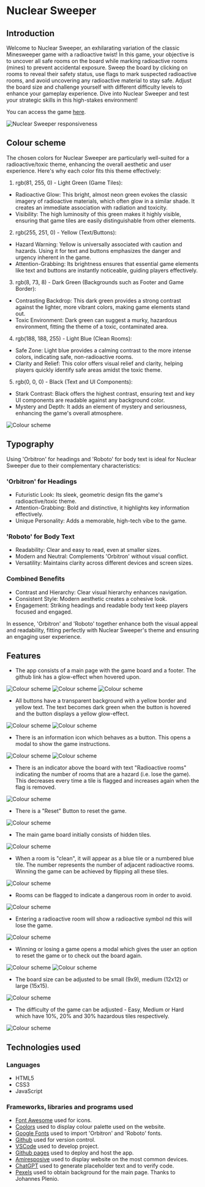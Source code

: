 # Nuclear Sweeper

## Introduction

Welcome to Nuclear Sweeper, an exhilarating variation of the classic Minesweeper game with a radioactive twist! In this game, your objective is to uncover all safe rooms on the board while marking radioactive rooms (mines) to prevent accidental exposure. Sweep the board by clicking on rooms to reveal their safety status, use flags to mark suspected radioactive rooms, and avoid uncovering any radioactive material to stay safe. Adjust the board size and challenge yourself with different difficulty levels to enhance your gameplay experience. Dive into Nuclear Sweeper and test your strategic skills in this high-stakes environment!

You can access the game [here](https://sasantazayoni.github.io/Minesweeper/).

![Nuclear Sweeper responsiveness](documentation/amiresponsive.png)

## Colour scheme

The chosen colors for Nuclear Sweeper are particularly well-suited for a radioactive/toxic theme, enhancing the overall aesthetic and user experience. Here's why each color fits this theme effectively:

1. rgb(81, 255, 0) - Light Green (Game Tiles):

  * Radioactive Glow: This bright, almost neon green evokes the classic imagery of radioactive materials, which often glow in a similar shade. It creates an immediate association with radiation and toxicity.
  * Visibility: The high luminosity of this green makes it highly visible, ensuring that game tiles are easily distinguishable from other elements.

2. rgb(255, 251, 0) - Yellow (Text/Buttons):

  * Hazard Warning: Yellow is universally associated with caution and hazards. Using it for text and buttons emphasizes the danger and urgency inherent in the game.
  * Attention-Grabbing: Its brightness ensures that essential game elements like text and buttons are instantly noticeable, guiding players effectively.

3. rgb(8, 73, 8) - Dark Green (Backgrounds such as Footer and Game Border):

  * Contrasting Backdrop: This dark green provides a strong contrast against the lighter, more vibrant colors, making game elements stand out.
  * Toxic Environment: Dark green can suggest a murky, hazardous environment, fitting the theme of a toxic, contaminated area.

4. rgb(188, 188, 255) - Light Blue (Clean Rooms):

  * Safe Zone: Light blue provides a calming contrast to the more intense colors, indicating safe, non-radioactive rooms.
  * Clarity and Relief: This color offers visual relief and clarity, helping players quickly identify safe areas amidst the toxic theme.

5. rgb(0, 0, 0) - Black (Text and UI Components):

  * Stark Contrast: Black offers the highest contrast, ensuring text and key UI components are readable against any background color.
  * Mystery and Depth: It adds an element of mystery and seriousness, enhancing the game's overall atmosphere.

![Colour scheme](documentation/coolors.png)

## Typography

Using 'Orbitron' for headings and 'Roboto' for body text is ideal for Nuclear Sweeper due to their complementary characteristics:

### 'Orbitron' for Headings

* Futuristic Look: Its sleek, geometric design fits the game's radioactive/toxic theme.
* Attention-Grabbing: Bold and distinctive, it highlights key information effectively.
* Unique Personality: Adds a memorable, high-tech vibe to the game.

### 'Roboto' for Body Text

* Readability: Clear and easy to read, even at smaller sizes.
* Modern and Neutral: Complements 'Orbitron' without visual conflict.
* Versatility: Maintains clarity across different devices and screen sizes.

### Combined Benefits

* Contrast and Hierarchy: Clear visual hierarchy enhances navigation.
* Consistent Style: Modern aesthetic creates a cohesive look.
* Engagement: Striking headings and readable body text keep players focused and engaged.

In essence, 'Orbitron' and 'Roboto' together enhance both the visual appeal and readability, fitting perfectly with Nuclear Sweeper's theme and ensuring an engaging user experience.

## Features

* The app consists of a main page with the game board and a footer. The github link has a glow-effect when hovered upon.

![Colour scheme](documentation/mainpage.png)
![Colour scheme](documentation/footer.png)
![Colour scheme](documentation/github.png)

* All buttons have a transparent background with a yellow border and yellow text. The text becomes dark green when the button is hovered and the button displays a yellow glow-effect.

![Colour scheme](documentation/button.png)
![Colour scheme](documentation/buttonhover.png)

* There is an information icon which behaves as a button. This opens a modal to show the game instructions.

![Colour scheme](documentation/infoicon.png)
![Colour scheme](documentation/instructions.png)

* There is an indicator above the board with text "Radioactive rooms" indicating the number of rooms that are a hazard (i.e. lose the game). This decreases every time a tile is flagged and increases again when the flag is removed.

![Colour scheme](documentation/indicator.png)

* There is a "Reset" Button to reset the game.

![Colour scheme](documentation/reset.png)

* The main game board initially consists of hidden tiles.

![Colour scheme](documentation/hidden.png)

* When a room is "clean", it will appear as a blue tile or a numbered blue tile. The number represents the number of adjacent radioactive rooms. Winning the game can be achieved by flipping all these tiles.

![Colour scheme](documentation/cleantiles.png)

* Rooms can be flagged to indicate a dangerous room in order to avoid.

![Colour scheme](documentation/flagged.png)

* Entering a radioactive room will show a radioactive symbol nd this will lose the game.

![Colour scheme](documentation/mine.png)

* Winning or losing a game opens a modal which gives the user an option to reset the game or to check out the board again.

![Colour scheme](documentation/win.png)
![Colour scheme](documentation/lose.png)

* The board size can be adjusted to be small (9x9), medium (12x12) or large (15x15).

![Colour scheme](documentation/boardsize.png)

* The difficulty of the game can be adjusted - Easy, Medium or Hard which have 10%, 20% and 30% hazardous tiles respectively.

![Colour scheme](documentation/difficulty.png)

## Technologies used

### Languages

* HTML5
* CSS3
* JavaScript

### Frameworks, libraries and programs used

* [Font Awesome](https://fontawesome.com/) used for icons.
* [Coolors](https://coolors.co/) used to display colour palette used on the website.
* [Google Fonts](https://fonts.google.com/) used to import 'Orbitron' and 'Roboto' fonts.
* [Github](https://github.com/) used for version control.
* [VSCode](https://code.visualstudio.com/) used to develop project.
* [Github pages](https://pages.github.com/) used to deploy and host the app.
* [Amiresposive](https://amiresponsive.co.uk/) used to display website on the most common devices.
* [ChatGPT](https://chat.openai.com/) used to generate placeholder text and to verify code.
* [Pexels](https://www.pexels.com/) used to obtain background for the main page. Thanks to Johannes Plenio.
